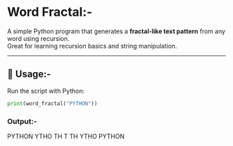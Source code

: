 # Word Fractal:-

A simple Python program that generates a **fractal-like text pattern** from any word using recursion.  
Great for learning recursion basics and string manipulation.

---

## 🚀 Usage:-
Run the script with Python:
```python
print(word_fractal("PYTHON"))
```
### Output:-
PYTHON
YTHO
TH
T
TH
YTHO
PYTHON

